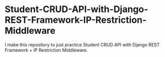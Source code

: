 # Student-CRUD-API-with-Django-REST-Framework-IP-Restriction-Middleware
I make this repository to just practice Student CRUD API with Django REST Framework + IP Restriction Middleware.
